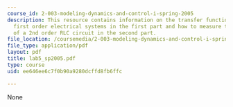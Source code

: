 ```yaml
---
course_id: 2-003-modeling-dynamics-and-control-i-spring-2005
description: This resource contains information on the transfer functions of a few
  first order electrical systems in the first part and how to measure the step response
  of a 2nd order RLC circuit in the second part.
file_location: /coursemedia/2-003-modeling-dynamics-and-control-i-spring-2005/ee646ee6c7f0b90a9280dcffd8fb6ffc_lab5_sp2005.pdf
file_type: application/pdf
layout: pdf
title: lab5_sp2005.pdf
type: course
uid: ee646ee6c7f0b90a9280dcffd8fb6ffc

---
```

None